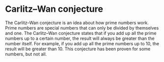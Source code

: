 # Carlitz–Wan conjecture

The Carlitz–Wan conjecture is an idea about how prime numbers work. Prime numbers are special numbers that can only be divided by themselves and one. The Carlitz–Wan conjecture states that if you add up all the prime numbers up to a certain number, the result will always be greater than the number itself. For example, if you add up all the prime numbers up to 10, the result will be greater than 10. This conjecture has been proven for some numbers, but not all.
